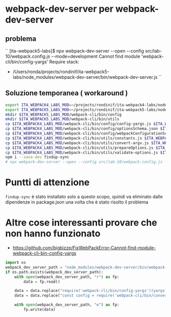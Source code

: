 # webpack-dev-server per webpack-dev-server 
## problema 
``
[ita-webpack5-labs]$ npx webpack-dev-server --open --config src/lab-10/webpack.config.js --mode=development
Cannot find module 'webpack-cli/bin/config-yargs'
Require stack:
- /Users/ronda/projects/rondinif/ita-webpack5-labs/node_modules/webpack-dev-server/bin/webpack-dev-server.js
``

## Soluzione temporanea ( workaround )
``` sh
export ITA_WEBPACK4_LABS_MOD=~/projects/rondinif/ita-webpack4-labs/node_modules
export ITA_WEBPACK5_LABS_MOD=~/projects/rondinif/ita-webpack5-labs/node_modules
mkdir $ITA_WEBPACK5_LABS_MOD/webpack-cli/bin/config
mkdir $ITA_WEBPACK5_LABS_MOD/webpack-cli/bin/utils 
cp $ITA_WEBPACK4_LABS_MOD/webpack-cli/bin/config/config-yargs.js $ITA_WEBPACK5_LABS_MOD/webpack-cli/bin/config 
cp $ITA_WEBPACK4_LABS_MOD/webpack-cli/bin/config/optionsSchema.json $ITA_WEBPACK5_LABS_MOD/webpack-cli/bin/config 
cp $ITA_WEBPACK4_LABS_MOD/webpack-cli/bin/config/webpackConfigurationSchema.json $ITA_WEBPACK5_LABS_MOD/webpack-cli/bin/config
cp $ITA_WEBPACK4_LABS_MOD/webpack-cli/bin/utils/constants.js $ITA_WEBPACK5_LABS_MOD/webpack-cli/bin/utils  
cp $ITA_WEBPACK4_LABS_MOD/webpack-cli/bin/utils/convert-argv.js $ITA_WEBPACK5_LABS_MOD/webpack-cli/bin/utils  
cp $ITA_WEBPACK4_LABS_MOD/webpack-cli/bin/utils/prepareOptions.js $ITA_WEBPACK5_LABS_MOD/webpack-cli/bin/utils  
cp $ITA_WEBPACK4_LABS_MOD/webpack-cli/bin/utils/validate-options.js $ITA_WEBPACK5_LABS_MOD/webpack-cli/bin/utils  
npm i --save-dev findup-sync
# npx webpack-dev-server --open --config src/lab-10/webpack.config.js --mode=development
```

# Puntti di attenzione
`findup-sync` è stato installato solo a questo scopo, quindi va eliminato dalle dipendenze in package.json una volta che è stato risolto il problema  

# Altre cose interessanti provare che non hanno funzionato

- https://github.com/bigbizze/FixWebPackError-Cannot-find-module-webpack-cli-bin-config-yargs
``` py
import os
webpack_dev_server_path = "node_modules/webpack-dev-server/bin/webpack-dev-server.js"
if os.path.exists(webpack_dev_server_path):
    with open(webpack_dev_server_path, "r") as fp:
        data = fp.read()

    data = data.replace("require('webpack-cli/bin/config-yargs')(yargs);", "require('webpack-cli/bin/config/config-yargs')(yargs);")
    data = data.replace("const config = require('webpack-cli/bin/convert-argv')(yargs, argv, {", "const config = require('webpack-cli/bin/utils/convert-argv')(yargs, argv, {")

    with open(webpack_dev_server_path, "w") as fp:
        fp.write(data)
```        